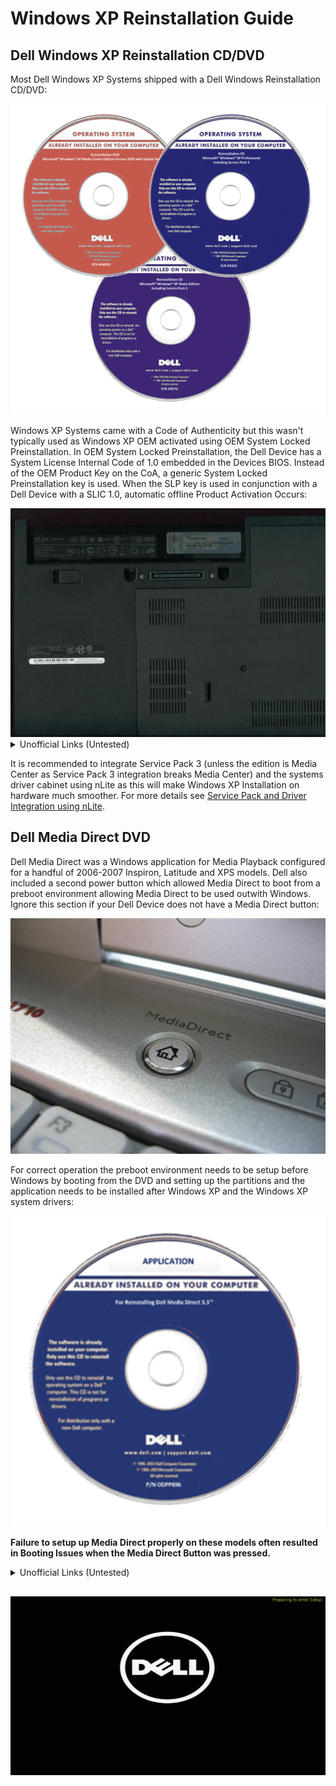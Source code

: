 # Windows XP Reinstallation Guide

## Dell Windows XP Reinstallation CD/DVD

Most Dell Windows XP Systems shipped with a Dell Windows Reinstallation CD/DVD:

<img src='./images/img_001.png' alt='img_001' width='600'/>

Windows XP Systems came with a Code of Authenticity but this wasn't typically used as Windows XP OEM activated using OEM System Locked Preinstallation. In OEM System Locked Preinstallation, the Dell Device has a System License Internal Code of 1.0 embedded in the Devices BIOS. Instead of the OEM Product Key on the CoA, a generic System Locked Preinstallation key is used. When the SLP key is used in conjunction with a Dell Device with a SLIC 1.0, automatic offline Product Activation Occurs:

<img src='./images/img_002.png' alt='img_002' width='600'/>

<details>
  <summary>Unofficial Links (Untested)</summary>

Unofficially a copy of the Dell Windows XP Reinstallation ISO appears to be listed here:

* [Archive Org Dell Windows XP SP3 Professional Reinstallation ISO](https://archive.org/details/dell.-xp-pro-sp-3)
* [Archive Org Dell Windows XP SP2 Home Reinstallation ISO](https://archive.org/details/dell-xp-home-sp-2)
* [Archive Org Dell Windows XP SP2 Media Center Reinstallation ISO](https://archive.org/details/xp-mce-sp-2)

For best results use a CD/DVD.

</details>

It is recommended to integrate Service Pack 3 (unless the edition is Media Center as Service Pack 3 integration breaks Media Center) and the systems driver cabinet using nLite as this will make Windows XP Installation on hardware much smoother. For more details see [Service Pack and Driver Integration using nLite](./integration/readme.md).

## Dell Media Direct DVD

Dell Media Direct was a Windows application for Media Playback configured for a handful of 2006-2007 Inspiron, Latitude and XPS models. Dell also included a second power button which allowed Media Direct to boot from a preboot environment allowing Media Direct to be used outwith Windows. Ignore this section if your Dell Device does not have a Media Direct button:

<img src='./images/img_003.png' alt='img_003' width='600'/>

For correct operation the preboot environment needs to be setup before Windows by booting from the DVD and setting up the partitions and the application needs to be installed after Windows XP and the Windows XP system drivers:

<img src='./images/img_004.png' alt='img_004' width='600'/>

**Failure to setup up Media Direct properly on these models often resulted in Booting Issues when the Media Direct Button was pressed.**

<details>
  <summary>Unofficial Links (Untested)</summary>

For Inspiron 640M, 6400/E1505, 9400/E1705, XPS M1210, XPS M1710, XPS M2010:

* [Media Direct 3.3 ISO](https://archive.org/details/dell-media-direct-3.3)

For Inspiron 1420, 1520, 1720, 6400, XPS M1210
M1330, Latitude D620 and Latitude D630:

* [Dell Media Direct 3.3](https://archive.org/details/media-direct-restore)

For Vostro 1400, 1500, 1700:


For Inspiron 1525, XPS M1330, M1530, M1730 and Latitude D830:

* [Dell Media Direct 3.5](https://archive.org/details/DellMediaDirect3.5ReinstallDVDForInspiron)

</details>

## 

<img src='./images/img_005.png' alt='img_005' width='600'/>